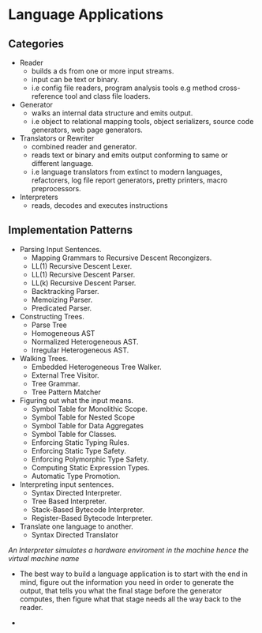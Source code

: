 # Language Applications

## Categories

- Reader
  - builds a ds from one or more input streams.
  - input can be text or binary.
  - i.e config file readers, program analysis tools e.g method cross-reference tool and class file loaders.
- Generator
  - walks an internal data structure and emits output.
  - i.e object to relational mapping tools, object serializers, source code generators, web page generators.
- Translators or Rewriter
  - combined reader and generator.
  - reads text or binary and emits output conforming to same or different language.
  - i.e language translators from extinct to modern languages, refactorers, log file report generators, pretty printers, macro preprocessors. 
- Interpreters
  - reads, decodes and executes instructions

## Implementation Patterns

- Parsing Input Sentences.
    - Mapping Grammars to Recursive Descent Recongizers.
    - LL(1) Recursive Descent Lexer.
    - LL(1) Recursive Descent Parser.
    - LL(k) Recursive Descent Parser.
    - Backtracking Parser.
    - Memoizing Parser.
    - Predicated Parser.
- Constructing Trees.
    - Parse Tree
    - Homogeneous AST
    - Normalized Heterogeneous AST.
    - Irregular Heterogeneous AST.
- Walking Trees.
    - Embedded Heterogeneous Tree Walker.
    - External Tree Visitor.
    - Tree Grammar.
    - Tree Pattern Matcher
- Figuring out what the input means.
    - Symbol Table for Monolithic Scope.
    - Symbol Table for Nested Scope
    - Symbol Table for Data Aggregates
    - Symbol Table for Classes.
    - Enforcing Static Typing Rules.
    - Enforcing Static Type Safety.
    - Enforcing Polymorphic Type Safety.
    - Computing Static Expression Types.
    - Automatic Type Promotion.
- Interpreting input sentences.
    - Syntax Directed Interpreter.
    - Tree Based Interpreter.
    - Stack-Based Bytecode Interpreter.
    - Register-Based Bytecode Interpreter.
- Translate one language to another.
    - Syntax Directed Translator

*An Interpreter simulates a hardware enviroment in the machine hence the virtual machine name*

- The best way to build a language application is to start with the end in mind, figure out the information you need in order to generate the output, that tells you what the final stage before the generator computes, then figure what that stage needs all the way back to the reader.

- 